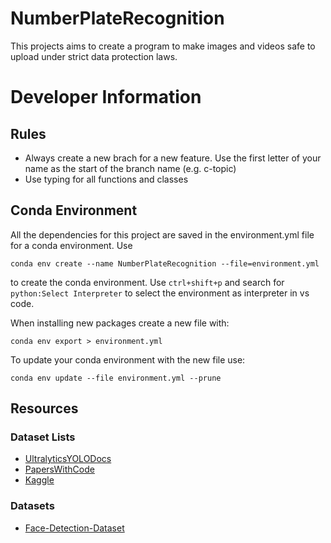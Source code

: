 # NumberPlateRecognition

This projects aims to create a program to make images and videos safe to upload under strict data protection laws.

# Developer Information

## Rules

- Always create a new brach for a new feature. Use the first letter of your name as the start of the branch name (e.g. c-topic)
- Use typing for all functions and classes

## Conda Environment

All the dependencies for this project are saved in the environment.yml file for a conda environment. Use
```
conda env create --name NumberPlateRecognition --file=environment.yml
```
to create the conda environment. Use `ctrl+shift+p` and search for `python:Select Interpreter` to select the environment as interpreter in vs code.

When installing new packages create a new file with:
```
conda env export > environment.yml
```
To update your conda environment with the new file use:
```
conda env update --file environment.yml --prune
```

## Resources

### Dataset Lists
- [UltralyticsYOLODocs](https://docs.ultralytics.com/datasets/detect/#usage)
- [PapersWithCode](https://paperswithcode.com/datasets?task=object-detection&mod=images&page=1)
- [Kaggle](https://www.kaggle.com/datasets?tags=13207-Computer+Vision)

### Datasets
- [Face-Detection-Dataset](https://www.kaggle.com/datasets/fareselmenshawii/face-detection-dataset)